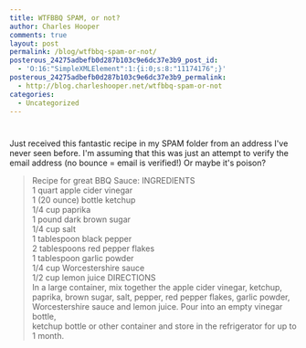 ```yaml
---
title: WTFBBQ SPAM, or not?
author: Charles Hooper
comments: true
layout: post
permalink: /blog/wtfbbq-spam-or-not/
posterous_24275adbefb0d287b103c9e6dc37e3b9_post_id:
  - 'O:16:"SimpleXMLElement":1:{i:0;s:8:"11174176";}'
posterous_24275adbefb0d287b103c9e6dc37e3b9_permalink:
  - http://blog.charleshooper.net/wtfbbq-spam-or-not
categories:
  - Uncategorized
---
```

# 

Just received this fantastic recipe in my SPAM folder from an address I've never seen before. I'm assuming that this was just an attempt to verify the email address (no bounce = email is verified!) Or maybe it's poison? 
> Recipe for great BBQ Sauce: 
> INGREDIENTS  
> 1 quart apple cider vinegar  
> 1 (20 ounce) bottle ketchup  
> 1/4 cup paprika  
> 1 pound dark brown sugar  
> 1/4 cup salt  
> 1 tablespoon black pepper  
> 2 tablespoons red pepper flakes  
> 1 tablespoon garlic powder  
> 1/4 cup Worcestershire sauce  
> 1/2 cup lemon juice 
> DIRECTIONS  
> In a large container, mix together the apple cider vinegar, ketchup,  
> paprika, brown sugar, salt, pepper, red pepper flakes, garlic powder,  
> Worcestershire sauce and lemon juice. Pour into an empty vinegar bottle,  
> ketchup bottle or other container and store in the refrigerator for up to  
> 1 month.